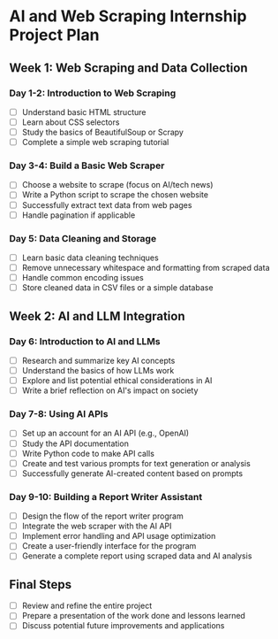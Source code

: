# AI and Web Scraping Internship Project Plan

## Week 1: Web Scraping and Data Collection

### Day 1-2: Introduction to Web Scraping
- [ ] Understand basic HTML structure
- [ ] Learn about CSS selectors
- [ ] Study the basics of BeautifulSoup or Scrapy
- [ ] Complete a simple web scraping tutorial

### Day 3-4: Build a Basic Web Scraper
- [ ] Choose a website to scrape (focus on AI/tech news)
- [ ] Write a Python script to scrape the chosen website
- [ ] Successfully extract text data from web pages
- [ ] Handle pagination if applicable

### Day 5: Data Cleaning and Storage
- [ ] Learn basic data cleaning techniques
- [ ] Remove unnecessary whitespace and formatting from scraped data
- [ ] Handle common encoding issues
- [ ] Store cleaned data in CSV files or a simple database

## Week 2: AI and LLM Integration

### Day 6: Introduction to AI and LLMs
- [ ] Research and summarize key AI concepts
- [ ] Understand the basics of how LLMs work
- [ ] Explore and list potential ethical considerations in AI
- [ ] Write a brief reflection on AI's impact on society

### Day 7-8: Using AI APIs
- [ ] Set up an account for an AI API (e.g., OpenAI)
- [ ] Study the API documentation
- [ ] Write Python code to make API calls
- [ ] Create and test various prompts for text generation or analysis
- [ ] Successfully generate AI-created content based on prompts

### Day 9-10: Building a Report Writer Assistant
- [ ] Design the flow of the report writer program
- [ ] Integrate the web scraper with the AI API
- [ ] Implement error handling and API usage optimization
- [ ] Create a user-friendly interface for the program
- [ ] Generate a complete report using scraped data and AI analysis

## Final Steps
- [ ] Review and refine the entire project
- [ ] Prepare a presentation of the work done and lessons learned
- [ ] Discuss potential future improvements and applications
